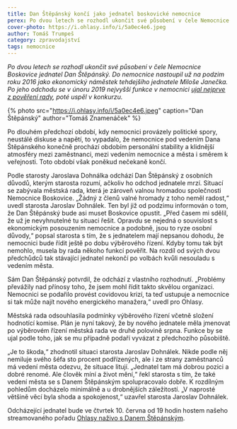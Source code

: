 ```yaml
---
title: Dan Štěpánský končí jako jednatel boskovické nemocnice
perex: Po dvou letech se rozhodl ukončit své působení v čele Nemocnice Boskovice jednatel Dan Štěpánský. Podle starosty Jaroslava Dohnálka odchází Dan Štěpánský z osobních důvodů.
cover-photo: https://i.ohlasy.info/i/5a0ec4e6.jpeg
author: Tomáš Trumpeš
category: zpravodajství
tags: nemocnice
---
```


*Po dvou letech se rozhodl ukončit své působení v čele Nemocnice Boskovice jednatel Dan Štěpánský. Do nemocnice nastoupil už na podzim roku 2016 jako ekonomický náměstek tehdejšího jednatele Miloše Janečka. Po jeho odchodu se v únoru 2019 nejvyšší funkce v nemocnici [ujal nejprve z pověření rady](https://ohlasy.info/clanky/2019/02/stepansky-jednatelem.html), poté uspěl v konkurzu.*

{% photo src="https://i.ohlasy.info/i/5a0ec4e6.jpeg" caption="Dan Štěpánský" author="Tomáš Znamenáček" %}

Po dlouhém předchozí období, kdy nemocnici provázely politické spory, neustálé diskuse a napětí, to vypadalo, že nemocnice pod vedením Dana Štěpánského konečně prochází obdobím personální stability a klidnější atmosféry mezi zaměstnanci, mezi vedením nemocnice a města i směrem k veřejnosti. Toto období však poněkud nečekaně končí.

Podle starosty Jaroslava Dohnálka odchází Dan Štěpánský z osobních důvodů, kterým starosta rozumí, ačkoliv ho odchod jednatele mrzí. Situací se zabývala městská rada, která je zároveň valnou hromadou společnosti Nemocnice Boskovice. „Žádný z členů valné hromady z toho neměl radost,“ uvedl starosta Jaroslav Dohnálek. Ten byl již od podzimu informován o tom, že Dan Štěpánský bude asi muset Boskovice opustit. „Před časem mi sdělil, že už je nevyhnutelné tu situaci řešit. Opravdu se nejedná o souvislost s ekonomickým posouzením nemocnice a podobně, jsou to ryze osobní důvody,“ popsal starosta s tím, že s jednatelem mají nepsanou dohodu, že nemocnici bude řídit ještě po dobu výběrového řízení. Kdyby tomu tak být nemohlo, musela by rada někoho funkcí pověřit. Na rozdíl od svých dvou předchůdců tak stávající jednatel nekončí po volbách kvůli nesouladu s vedením města.

Sám Dan Štěpánský potvrdil, že odchází z vlastního rozhodnutí. „Problémy převážily nad přínosy toho, že jsem mohl řídit takto skvělou organizaci. Nemocnici se podařilo provést covidovou krizí, ta teď ustupuje a nemocnice si tak může najít nového energického manažera,“ uvedl pro Ohlasy. 

Městská rada odsouhlasila podmínky výběrového řízení včetně složení hodnotící komise. Plán je nyní takový, že by nového jednatele měla jmenovat po výběrovém řízení městská rada ve druhé polovině srpna. Funkce by se ujal podle toho, jak se mu případně podaří vyvázat z předchozího působiště.

„Je to škoda,“ zhodnotil situaci starosta Jaroslav Dohnálek. Nikde podle něj nemiluje svého šéfa sto procent podřízených, ale i ze strany zaměstnanců má vedení města odezvu, že situace litují. „Jednatel tam má dobrou pozici a dobré renomé. Ale člověk míní a život mění,“ řekl starosta s tím, že také vedení města se s Danem Štěpánským spolupracovalo dobře. K rozdílným pohledům docházelo minimálně a u drobnějších záležitostí. „V naprosté většině věcí byla shoda a spokojenost,“ uzavřel starosta Jaroslav Dohnálek.

Odcházející jednatel bude ve čtvrtek 10. června od 19 hodin hostem našeho streamovaného pořadu [Ohlasy naživo s Danem Štěpánským](https://www.facebook.com/events/501278754452645).